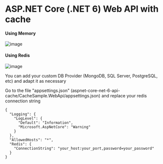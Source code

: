 # ASP.NET Core (.NET 6) Web API with cache

#### Using Memory
![image](https://user-images.githubusercontent.com/22874642/177662412-5d5e270c-09bf-4024-9a21-4df086c20e8b.png)

#### Using Redis
![image](https://user-images.githubusercontent.com/22874642/177662439-8d442cab-f901-4bac-91b9-b97533cc52db.png)

You can add your custom DB Provider (MongoDB, SQL Server, PostgreSQL, etc) and adapt it as necessary

Go to the file "appsettings.json" (aspnet-core-net-6-api-cache/CacheSample.WebApi/appsettings.json) and replace your redis connection string

```
{
  "Logging": {
    "LogLevel": {
      "Default": "Information",
      "Microsoft.AspNetCore": "Warning"
    }
  },
  "AllowedHosts": "*",
  "Redis": {
    "ConnectionString": "your_host:your_port,password=your_password"
  }
}
```
